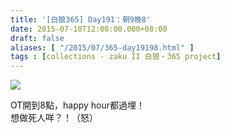 ```yaml
---
title: '[白狼365] Day191：朝9晚8'
date: 2015-07-10T12:00:00.000+08:00
draft: false
aliases: [ "/2015/07/365-day19198.html" ]
tags : [collections - zaku II 白狼・365 project]
---
```


[![](https://farm4.staticflickr.com/3911/19377084196_54e2ec0d7f_z.jpg)](https://farm4.staticflickr.com/3911/19377084196_54e2ec0d7f_z.jpg)

OT開到8點，happy hour都過埋！  
想做死人咩？！（怒）